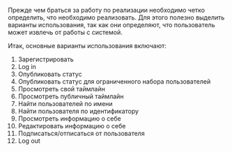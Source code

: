 Прежде чем браться за работу по реализации необходимо четко определить, что необходимо реализовать. Для этого полезно выделить варианты использования, так как они определяют, что пользователь может извлечь от работы с системой.

Итак, основные варианты использования включают:
1. Зарегистрировать
2. Log in
3. Опубликовать статус
4. Опубликовать статус для ограниченного набора пользователей
5. Просмотреть свой таймлайн
6. Просмотреть публичный таймлайн
7. Найти пользователей по имени
8. Найти пользователя по идентификатору
9. Просмотреть информацию о себе
10. Редактировать информацию о себе
11. Подписаться/отписаться от пользователя
12. Log out

